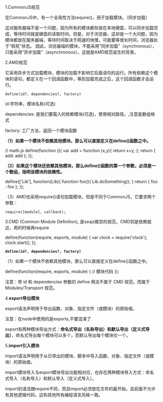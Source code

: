 1.CommonJS规范

 在CommonJS中，有一个全局性方法require()，用于加载模块。（同步加载）

这对服务器端不是一个问题，因为所有的模块都存放在本地硬盘，可以同步加载完成，等待时间就是硬盘的读取时间。但是，对于浏览器，这却是一个大问题，因为模块都放在服务器端，等待时间取决于网速的快慢，可能要等很长时间，浏览器处于”假死”状态。 因此，浏览器端的模块，不能采用”同步加载”（synchronous），只能采用”异步加载”（asynchronous）。这就是AMD规范诞生的背景。

2.AMD规范

它采用异步方式加载模块，模块的加载不影响它后面语句的运行。所有依赖这个模块的语句，都定义在一个回调函数中，等到加载完成之后，这个回调函数才会运行。

`define(id?, dependencies?, factory)`

id:字符串，模块名称(可选)

dependencies: 是我们要载入的依赖模块(可选)，使用相对路径。,注意是数组格式

factory: 工厂方法，返回一个模块函数

**（1）如果一个模块不依赖其他模块，那么可以直接定义在define()函数之中。**

// math.js
define(function (){
   var add = function (x,y){
     return x+y;
    };
    return {
      add: add
   };
});

**（2）如果这个模块还依赖其他模块，那么define()函数的第一个参数，必须是一个数组，指明该模块的依赖性。**

define(['Lib'], function(Lib){
         function foo(){
            Lib.doSomething();
         }
          return {
             foo : foo
              };
         });

（3）AMD也采用require()语句加载模块，但是不同于CommonJS，它要求两个参数：

`require([module], callback);`

3.CMD (Common Module Definition), 是seajs推崇的规范，CMD则是依赖就近，用的时候再require

define(function(require, exports, module) {
var clock = require('clock');
clock.start();
});

**`define(id?, dependencies?, factory)`**

（1）如果一个模块不依赖其他模块，那么可以直接定义在define()函数之中。

define(function(require, exports, module) {
// 模块代码
});

注意：带 id 和 dependencies 参数的 define 用法不属于 CMD 规范，而属于 Modules/Transport 规范。

4.**export导出模块**

export语法声明用于导出函数、对象、指定文件（或模块）的原始值。

注意：在node中使用的是exports,不要混淆了.

export有两种模块导出方式：**命名式导出（名称导出）和默认导出（定义式导出）**，命名式导出每个模块可以多个，而默认导出每个模块仅一个。

5.**import引入模块**

import语法声明用于从已导出的模块、脚本中导入函数、对象、指定文件（或模块）的原始值。

import模块导入与export模块导出功能相对应，也存在两种模块导入方式：命名式导入（名称导入）和默认导入（定义式导入）。

import的语法跟require不同，而且import必须放在文件的最开始，且前面不允许有其他逻辑代码，这和其他所有编程语言风格一致。

